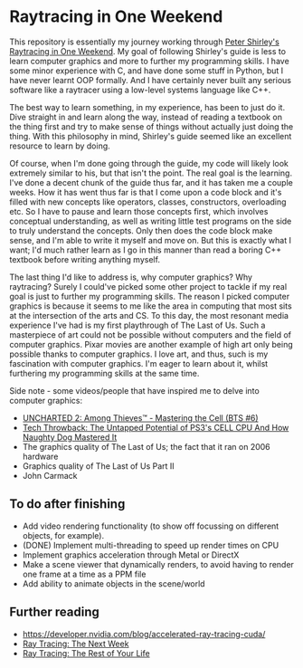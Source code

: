 # Raytracing in One Weekend
This repository is essentially my journey working through [Peter Shirley's Raytracing in One Weekend](https://raytracing.github.io/books/RayTracingInOneWeekend.html).
My goal of following Shirley's guide is less to learn computer graphics and more to further my programming skills. I have some minor experience with C, and have done some stuff in Python, but I have never learnt OOP formally. And I have certainly never built any serious software like a raytracer using a low-level systems language like C++. 

The best way to learn something, in my experience, has been to just do it. Dive straight in and learn along the way, instead of reading a textbook on the thing first and try to make sense of things without actually just doing the thing. With this philosophy in mind, Shirley's guide seemed like an excellent resource to learn by doing.

Of course, when I'm done going through the guide, my code will likely look extremely similar to his, but that isn't the point. The real goal is the learning. I've done a decent chunk of the guide thus far, and it has taken me a couple weeks. How it has went thus far is that I come upon a code block and it's filled with new concepts like operators, classes, constructors, overloading etc. So I have to pause and learn those concepts first, which involves conceptual understanding, as well as writing little test programs on the side to truly understand the concepts. Only then does the code block make sense, and I'm able to write it myself and move on. But this is exactly what I want; I'd much rather learn as I go in this manner than read a boring C++ textbook before writing anything myself.

The last thing I'd like to address is, why computer graphics? Why raytracing? Surely I could've picked some other project to tackle if my real goal is just to further my programming skills. The reason I picked computer graphics is because it seems to me like the area in computing that most sits at the intersection of the arts and CS. To this day, the most resonant media experience I've had is my first playthrough of The Last of Us. Such a masterpiece of art could not be possible without computers and the field of computer graphics. Pixar movies are another example of high art only being possible thanks to computer graphics. I love art, and thus, such is my fascination with computer graphics. I'm eager to learn about it, whilst furthering my programming skills at the same time.

Side note - some videos/people that have inspired me to delve into computer graphics:<br/>
  - [UNCHARTED 2: Among Thieves™ - Mastering the Cell (BTS #6)](https://www.youtube.com/watch?v=Az0CXkyoWjg)<br/>
  - [Tech Throwback: The Untapped Potential of PS3's CELL CPU And How Naughty Dog Mastered It](https://www.youtube.com/watch?v=6nG4YgtIYNA&t=11s)<br/>
  - The graphics quality of The Last of Us; the fact that it ran on 2006 hardware<br/>
  - Graphics quality of The Last of Us Part II<br/>
  - John Carmack<br/>

## To do after finishing
  - Add video rendering functionality (to show off focussing on different objects, for example).
  - (DONE) Implement multi-threading to speed up render times on CPU
  - Implement graphics acceleration through Metal or DirectX
  - Make a scene viewer that dynamically renders, to avoid having to render one frame at a time as a PPM file
  - Add ability to animate objects in the scene/world

## Further reading
  - https://developer.nvidia.com/blog/accelerated-ray-tracing-cuda/
  - [Ray Tracing: The Next Week](https://raytracing.github.io/books/RayTracingTheNextWeek.html)
  - [Ray Tracing: The Rest of Your Life](https://raytracing.github.io/books/RayTracingTheRestOfYourLife.html)
